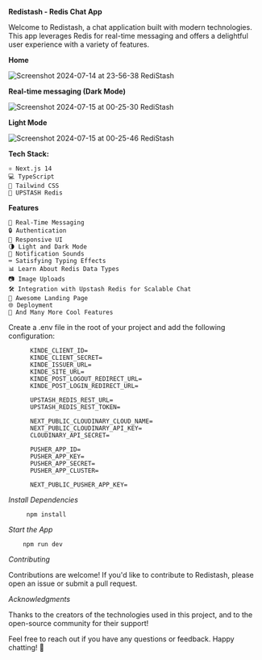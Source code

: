 **Redistash - Redis Chat App**

Welcome to Redistash, a chat application built with modern technologies. This app leverages Redis for real-time messaging and offers a delightful user experience with a variety of features.

**Home** 

  ![Screenshot 2024-07-14 at 23-56-38 RediStash](https://github.com/user-attachments/assets/fb7b5453-a3ba-42bd-bf26-85d772bbeaf4)

**Real-time messaging (Dark Mode)**

  ![Screenshot 2024-07-15 at 00-25-30 RediStash](https://github.com/user-attachments/assets/c3bbc968-1db3-4a6f-8888-6a38fcef01eb)

**Light Mode** 

  ![Screenshot 2024-07-15 at 00-25-46 RediStash](https://github.com/user-attachments/assets/8e528380-11e3-4a53-a5ac-39b9a5de50f5)
  

**Tech Stack:**

    ⚛️ Next.js 14
    💻 TypeScript
    🎨 Tailwind CSS
    🔐 UPSTASH Redis

**Features**

    💬 Real-Time Messaging
    🔒 Authentication
    📱 Responsive UI
    🌗 Light and Dark Mode
    🔔 Notification Sounds
    ⌨️ Satisfying Typing Effects
    📊 Learn About Redis Data Types
    📷 Image Uploads
    🛠️ Integration with Upstash Redis for Scalable Chat
    💙 Awesome Landing Page
    🌐 Deployment
    🚀 And Many More Cool Features


Create a .env file in the root of your project and add the following configuration:

          KINDE_CLIENT_ID=
          KINDE_CLIENT_SECRET=
          KINDE_ISSUER_URL=
          KINDE_SITE_URL=
          KINDE_POST_LOGOUT_REDIRECT_URL=
          KINDE_POST_LOGIN_REDIRECT_URL=
          
          UPSTASH_REDIS_REST_URL=
          UPSTASH_REDIS_REST_TOKEN=
          
          NEXT_PUBLIC_CLOUDINARY_CLOUD_NAME=
          NEXT_PUBLIC_CLOUDINARY_API_KEY=
          CLOUDINARY_API_SECRET=
          
          PUSHER_APP_ID=
          PUSHER_APP_KEY=
          PUSHER_APP_SECRET=
          PUSHER_APP_CLUSTER=
          
          NEXT_PUBLIC_PUSHER_APP_KEY=

*Install Dependencies*

         npm install

*Start the App*

        npm run dev

*Contributing*

Contributions are welcome! If you'd like to contribute to Redistash, please open an issue or submit a pull request.

*Acknowledgments*

Thanks to the creators of the technologies used in this project, and to the open-source community for their support!

Feel free to reach out if you have any questions or feedback. Happy chatting! 💬
